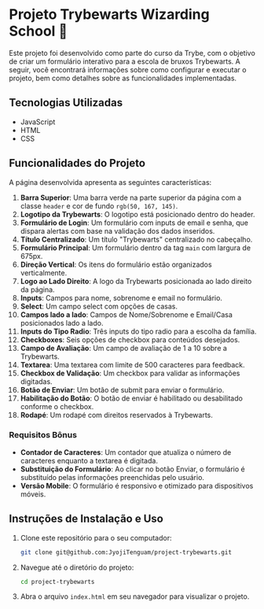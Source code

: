# Projeto Trybewarts Wizarding School 🧙

Este projeto foi desenvolvido como parte do curso da Trybe, com o objetivo de criar um formulário interativo para a escola de bruxos Trybewarts. A seguir, você encontrará informações sobre como configurar e executar o projeto, bem como detalhes sobre as funcionalidades implementadas.

## Tecnologias Utilizadas

- JavaScript
- HTML
- CSS

## Funcionalidades do Projeto

A página desenvolvida apresenta as seguintes características:

1. **Barra Superior**: Uma barra verde na parte superior da página com a classe `header` e cor de fundo `rgb(50, 167, 145)`.
2. **Logotipo da Trybewarts**: O logotipo está posicionado dentro do header.
3. **Formulário de Login**: Um formulário com inputs de email e senha, que dispara alertas com base na validação dos dados inseridos.
4. **Título Centralizado**: Um título "Trybewarts" centralizado no cabeçalho.
5. **Formulário Principal**: Um formulário dentro da tag `main` com largura de 675px.
6. **Direção Vertical**: Os itens do formulário estão organizados verticalmente.
7. **Logo ao Lado Direito**: A logo da Trybewarts posicionada ao lado direito da página.
8. **Inputs**: Campos para nome, sobrenome e email no formulário.
9. **Select**: Um campo select com opções de casas.
10. **Campos lado a lado**: Campos de Nome/Sobrenome e Email/Casa posicionados lado a lado.
11. **Inputs do Tipo Radio**: Três inputs do tipo radio para a escolha da família.
12. **Checkboxes**: Seis opções de checkbox para conteúdos desejados.
13. **Campo de Avaliação**: Um campo de avaliação de 1 a 10 sobre a Trybewarts.
14. **Textarea**: Uma textarea com limite de 500 caracteres para feedback.
15. **Checkbox de Validação**: Um checkbox para validar as informações digitadas.
16. **Botão de Enviar**: Um botão de submit para enviar o formulário.
17. **Habilitação do Botão**: O botão de enviar é habilitado ou desabilitado conforme o checkbox.
18. **Rodapé**: Um rodapé com direitos reservados à Trybewarts.

### Requisitos Bônus

- **Contador de Caracteres**: Um contador que atualiza o número de caracteres enquanto a textarea é digitada.
- **Substituição do Formulário**: Ao clicar no botão Enviar, o formulário é substituído pelas informações preenchidas pelo usuário.
- **Versão Mobile**: O formulário é responsivo e otimizado para dispositivos móveis.

## Instruções de Instalação e Uso

1. Clone este repositório para o seu computador:

    ```bash
    git clone git@github.com:JyojiTenguam/project-trybewarts.git
    ```

2. Navegue até o diretório do projeto:

    ```bash
    cd project-trybewarts
    ```

3. Abra o arquivo `index.html` em seu navegador para visualizar o projeto.

